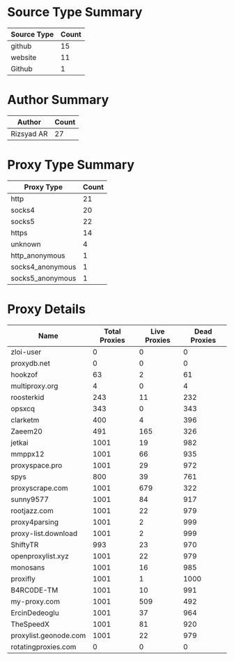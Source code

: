 # Source Type Summary

| Source Type | Count |
|-------------|-------|
| github | 15 |
| website | 11 |
| Github | 1 |


# Author Summary

| Author | Count |
|--------|-------|
| Rizsyad AR | 27 |


# Proxy Type Summary

| Proxy Type | Count |
|------------|-------|
| http | 21 |
| socks4 | 20 |
| socks5 | 22 |
| https | 14 |
| unknown | 4 |
| http_anonymous | 1 |
| socks4_anonymous | 1 |
| socks5_anonymous | 1 |


# Proxy Details

| Name | Total Proxies | Live Proxies | Dead Proxies |
|------|---------------|--------------|---------------|
| zloi-user | 0 | 0 | 0 |
| proxydb.net | 0 | 0 | 0 |
| hookzof | 63 | 2 | 61 |
| multiproxy.org | 4 | 0 | 4 |
| roosterkid | 243 | 11 | 232 |
| opsxcq | 343 | 0 | 343 |
| clarketm | 400 | 4 | 396 |
| Zaeem20 | 491 | 165 | 326 |
| jetkai | 1001 | 19 | 982 |
| mmppx12 | 1001 | 66 | 935 |
| proxyspace.pro | 1001 | 29 | 972 |
| spys | 800 | 39 | 761 |
| proxyscrape.com | 1001 | 679 | 322 |
| sunny9577 | 1001 | 84 | 917 |
| rootjazz.com | 1001 | 22 | 979 |
| proxy4parsing | 1001 | 2 | 999 |
| proxy-list.download | 1001 | 2 | 999 |
| ShiftyTR | 993 | 23 | 970 |
| openproxylist.xyz | 1001 | 22 | 979 |
| monosans | 1001 | 16 | 985 |
| proxifly | 1001 | 1 | 1000 |
| B4RC0DE-TM | 1001 | 10 | 991 |
| my-proxy.com | 1001 | 509 | 492 |
| ErcinDedeoglu | 1001 | 37 | 964 |
| TheSpeedX | 1001 | 81 | 920 |
| proxylist.geonode.com | 1001 | 22 | 979 |
| rotatingproxies.com | 0 | 0 | 0 |
